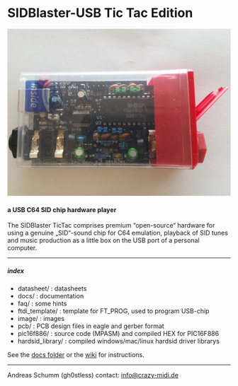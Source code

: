 # SIDBlaster-USB Tic Tac Edition
![](./images/sidblaster.jpg)
#### a USB C64 SID chip hardware player
The SIDBlaster TicTac comprises premium “open-source“ hardware for using a genuine „SID“-sound chip for C64 emulation, playback of SID tunes and music production as a little box on the USB port of a personal computer.

- - -

##### index
* datasheet/       : datasheets
* docs/            : documentation
* faq/             : some hints
* ftdi_template/   : template for FT_PROG, used to program USB-chip
* image/           : images
* pcb/             : PCB design files in eagle and gerber format
* pic16f886/	   : source code (MPASM) and compiled HEX for PIC16F886
* hardsid_library/ : compiled windows/mac/linux hardsid driver librarys

See the [docs folder](./docs) or the [wiki](https://github.com/gh0stless/SIDBlaster-USB-Tic-Tac-Edition/wiki) for instructions.

- - -

Andreas Schumm (gh0stless)
contact: info@crazy-midi.de



